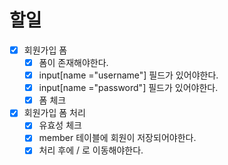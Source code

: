 # 할일
- [x] 회원가입 폼
  - [x] 폼이 존재해야한다.
  - [x] input[name ="username"] 필드가 있어야한다.
  - [x] input[name ="password"] 필드가 있어야한다.
  - [x] 폼 체크
- [x] 회원가입 폼 처리
  - [x] 유효성 체크
  - [x] member 테이블에 회원이 저장되어야한다.
  - [x] 처리 후에 / 로 이동해야한다.